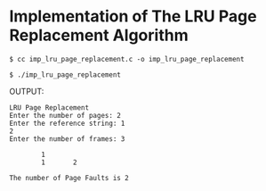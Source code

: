# Implementation of The LRU Page Replacement Algorithm

`$ cc imp_lru_page_replacement.c -o imp_lru_page_replacement`

`$ ./imp_lru_page_replacement`

OUTPUT:

```
LRU Page Replacement
Enter the number of pages: 2
Enter the reference string: 1
2
Enter the number of frames: 3

        1
        1       2

The number of Page Faults is 2

```
